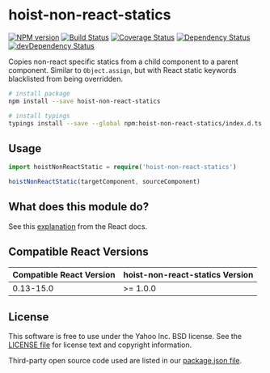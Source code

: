 # hoist-non-react-statics

[![NPM version](https://badge.fury.io/js/hoist-non-react-statics.svg)](http://badge.fury.io/js/hoist-non-react-statics)
[![Build Status](https://img.shields.io/travis/mridgway/hoist-non-react-statics.svg)](https://travis-ci.org/mridgway/hoist-non-react-statics)
[![Coverage Status](https://img.shields.io/coveralls/mridgway/hoist-non-react-statics.svg)](https://coveralls.io/r/mridgway/hoist-non-react-statics?branch=master)
[![Dependency Status](https://img.shields.io/david/mridgway/hoist-non-react-statics.svg)](https://david-dm.org/mridgway/hoist-non-react-statics)
[![devDependency Status](https://img.shields.io/david/dev/mridgway/hoist-non-react-statics.svg)](https://david-dm.org/mridgway/hoist-non-react-statics#info=devDependencies)

Copies non-react specific statics from a child component to a parent component. 
Similar to `Object.assign`, but with React static keywords blacklisted from
being overridden.

```bash
# install package
npm install --save hoist-non-react-statics

# install typings
typings install --save --global npm:hoist-non-react-statics/index.d.ts
```

## Usage

```ts
import hoistNonReactStatic = require('hoist-non-react-statics')

hoistNonReactStatic(targetComponent, sourceComponent)
```

## What does this module do?

See this [explanation](https://facebook.github.io/react/docs/higher-order-components.html#static-methods-must-be-copied-over) from the React docs.

## Compatible React Versions

| Compatible React Version | hoist-non-react-statics Version |
|--------------------------|-------------------------------|
| 0.13-15.0 | >= 1.0.0 |

## License
This software is free to use under the Yahoo Inc. BSD license.
See the [LICENSE file][] for license text and copyright information.

[LICENSE file]: https://github.com/mridgway/hoist-non-react-statics/blob/master/LICENSE.md

Third-party open source code used are listed in our [package.json file]( https://github.com/mridgway/hoist-non-react-statics/blob/master/package.json).
